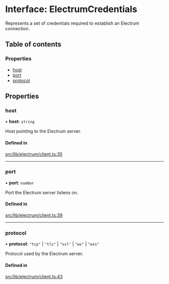 # Interface: ElectrumCredentials

Represents a set of credentials required to establish an Electrum connection.

## Table of contents

### Properties

- [host](ElectrumCredentials.md#host)
- [port](ElectrumCredentials.md#port)
- [protocol](ElectrumCredentials.md#protocol)

## Properties

### host

• **host**: `string`

Host pointing to the Electrum server.

#### Defined in

[src/lib/electrum/client.ts:35](https://github.com/keep-network/tbtc-v2/blob/main/typescript/src/lib/electrum/client.ts#L35)

___

### port

• **port**: `number`

Port the Electrum server listens on.

#### Defined in

[src/lib/electrum/client.ts:39](https://github.com/keep-network/tbtc-v2/blob/main/typescript/src/lib/electrum/client.ts#L39)

___

### protocol

• **protocol**: ``"tcp"`` \| ``"tls"`` \| ``"ssl"`` \| ``"ws"`` \| ``"wss"``

Protocol used by the Electrum server.

#### Defined in

[src/lib/electrum/client.ts:43](https://github.com/keep-network/tbtc-v2/blob/main/typescript/src/lib/electrum/client.ts#L43)
